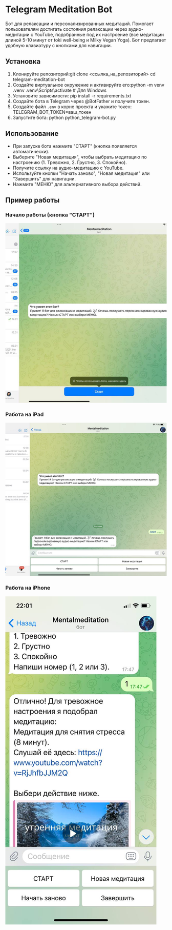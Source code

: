 # Telegram Meditation Bot

Бот для релаксации и персонализированных медитаций. Помогает пользователям достигать состояния релаксации через аудио-медитации с YouTube, подобранные под их настроение (все медитации длиной 5-10 минут от toki well-being и Milky Vegan Yoga). Бот предлагает удобную клавиатуру с кнопками для навигации.

## Установка

1. Клонируйте репозиторий:git clone <ссылка_на_репозиторий> cd telegram-meditation-bot
2. Создайте виртуальное окружение и активируйте его:python -m venv .venv .venv\Scripts\activate # Для Windows
3. Установите зависимости: pip install -r requirements.txt
4. Создайте бота в Telegram через @BotFather и получите токен.
5. Создайте файл `.env` в корне проекта и укажите токен: TELEGRAM_BOT_TOKEN=ваш_токен
6. Запустите бота: python python_telegram-bot.py


## Использование

- При запуске бота нажмите "СТАРТ" (кнопка появляется автоматически).
- Выберите "Новая медитация", чтобы выбрать медитацию по настроению (1. Тревожно, 2. Грустно, 3. Спокойно).
- Получите ссылку на аудио-медитацию с YouTube.
- Используйте кнопки "Начать заново", "Новая медитация" или "Завершить" для навигации.
- Нажмите "МЕНЮ" для альтернативного выбора действий.

## Пример работы

### Начало работы (кнопка "СТАРТ")
![Начало работы](screenshots/ipad%20start.jpg)

### Работа на iPad
![Работа на iPad](screenshots/ipad.jpg)

### Работа на iPhone
![Работа на iPhone](screenshots/iphone.jpg)